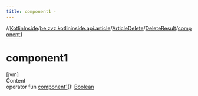 ```yaml
---
title: component1 -
---
```

//[KotlinInside](../../../index.md)/[be.zvz.kotlininside.api.article](../../index.md)/[ArticleDelete](../index.md)/[DeleteResult](index.md)/[component1](component1.md)



# component1  
[jvm]  
Content  
operator fun [component1](component1.md)(): [Boolean](https://kotlinlang.org/api/latest/jvm/stdlib/kotlin/-boolean/index.html)  



